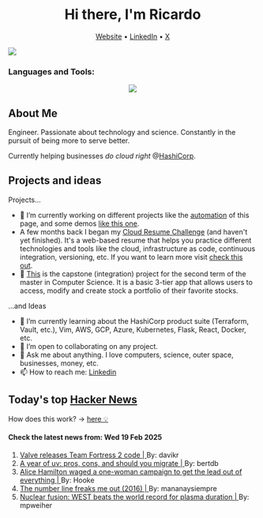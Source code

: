 
<!-- This is an HTML comment in your markdown file -->

<h1 align="center">Hi there, I'm Ricardo</h1>
<p align="center">
  <a href="ricardorompar.com">Website</a> •
  <a href="https://www.linkedin.com/in/ricardo-romero-paredes/">LinkedIn</a> •
  <a href="https://twitter.com/ricardorompar">X</a>
</p>
<img src="https://badges.pufler.dev/visits/{ricardorompar}/{ricardorompar}"/>

<h3 align="left">Languages and Tools:</h3>
<p align="center">
  <a href="https://skillicons.dev">
    <img src="https://skillicons.dev/icons?i=terraform,aws,gcp,azure,git,python,kubernetes,react,js,docker,ubuntu" />
  </a>
</p>

<h2>About Me</h2>
Engineer. Passionate about technology and science. Constantly in the pursuit of being more to serve better.

Currently helping businesses <i>do cloud right</i> @<a href="https://github.com/hashicorp">HashiCorp</a>.

<h2>Projects and ideas</h2>
Projects...
<ul>
  <li>🔭 I’m currently working on different projects like the <a href="https://github.com/ricardorompar/ricardorompar/blob/main/automate.py">automation</a> of this page, and some demos <a href="https://github.com/ricardorompar/boundary-ansible-demo">like this one</a>.
  </li>

  <li >A few months back I began my <a href="https://github.com/ricardorompar/cloudResumeChallenge">Cloud Resume Challenge</a> (and haven't yet finished). It's a web-based resume that helps you practice different technologies and tools like the cloud, infrastructure as code, continuous integration, versioning, etc. If you want to learn more visit <a href="https://cloudresumechallenge.dev/docs/the-challenge/aws/">check this out</a>.
  </li>

  <li>🔭 <a href="https://github.com/ricardorompar/capstoneT2">This</a> is the capstone (integration) project for the second term of the master in Computer Science. It is a basic 3-tier app that allows users to access, modify and create stock a portfolio of their favorite stocks.
  </li>
</ul>
...and Ideas
<ul>
  <li>🌱 I’m currently learning about the HashiCorp product suite (Terraform, Vault, etc.), Vim, AWS, GCP, Azure, Kubernetes, Flask, React, Docker, etc.
  </li>
  <li>👯 I’m open to collaborating on any project.</li>
  <li>💬 Ask me about anything. I love computers, science, outer space, businesses, money, etc.</li>
  <li>📫 How to reach me: <a href="https://www.linkedin.com/in/ricardo-romero-paredes/">Linkedin</a></li>
</ul>

<h2>Today's top <a href='https://news.ycombinator.com/'>Hacker News</a></h2>
How does this work? -> <a href='./AUTOMATIC.md'>here 💡</a>

<h4>Check the latest news from: Wed 19 Feb 2025</h4>
<ol>
<li>
    <a href=https://github.com/ValveSoftware/source-sdk-2013/commit/0759e2e8e179d5352d81d0d4aaded72c1704b7a9>
        Valve releases Team Fortress 2 code |
    </a>
    By: davikr
</li>

<li>
    <a href=https://www.bitecode.dev/p/a-year-of-uv-pros-cons-and-should>
        A year of uv: pros, cons, and should you migrate |
    </a>
    By: bertdb
</li>

<li>
    <a href=https://www.smithsonianmag.com/innovation/how-alice-hamilton-waged-one-woman-campaign-get-lead-out-everything-180985960/>
        Alice Hamilton waged a one-woman campaign to get the lead out of everything |
    </a>
    By: Hooke
</li>

<li>
    <a href=https://mathwithbaddrawings.com/2016/12/28/why-the-number-line-freaks-me-out/>
        The number line freaks me out (2016) |
    </a>
    By: mananaysiempre
</li>

<li>
    <a href=https://www.cea.fr/english/Pages/News/nuclear-fusion-west-beats-the-world-record-for-plasma-duration.aspx>
        Nuclear fusion: WEST beats the world record for plasma duration |
    </a>
    By: mpweiher
</li>
</ol>